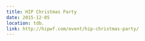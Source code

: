 ```yaml
---
title: HIP Christmas Party
date: 2015-12-05
location: tdb.
link: http://hipwf.com/event/hip-christmas-party/
---
```


